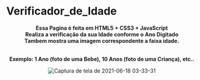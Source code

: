 # Verificador_de_Idade
<div align='center'<p><strong>Essa Pagina é feita em HTML5 + CSS3 + JavaScript <br> Realiza a verificação da sua Idade conforme o Ano Digitado <br> Tambem mostra uma imagem correspondente
a faixa idade.

<br>Exemplo: 1 Ano (foto de uma Bebe), 10 Anos (foto de uma Criança), etc..</strong></p>

![Captura de tela de 2021-06-18 03-33-31](https://user-images.githubusercontent.com/83857769/122517466-7195c300-cfe6-11eb-9f3a-0c92956152db.png)
  
</div>
